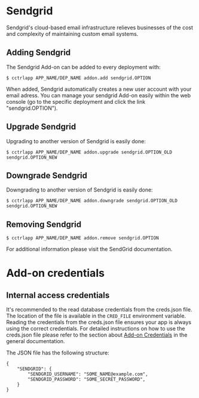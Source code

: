 # Sendgrid

Sendgrid's cloud-based email infrastructure relieves businesses of the cost and complexity of maintaining custom email systems.

## Adding Sendgrid

The Sendgrid Add-on can be added to every deployment with:

~~~
$ cctrlapp APP_NAME/DEP_NAME addon.add sendgrid.OPTION
~~~

When added, Sendgrid automatically creates a new user account with your email adress. You can manage your sendgrid Add-on easily within the web console (go to the specific deployment and click the link "sendgrid.OPTION").

## Upgrade Sendgrid

Upgrading to another version of Sendgrid is easily done:

~~~
$ cctrlapp APP_NAME/DEP_NAME addon.upgrade sendgrid.OPTION_OLD sendgrid.OPTION_NEW 
~~~

## Downgrade Sendgrid

Downgrading to another version of Sendgrid is easily done:

~~~
$ cctrlapp APP_NAME/DEP_NAME addon.downgrade sendgrid.OPTION_OLD sendgrid.OPTION_NEW 
~~~

## Removing Sendgrid

~~~
$ cctrlapp APP_NAME/DEP_NAME addon.remove sendgrid.OPTION
~~~

For additional information please visit the SendGrid documentation.

# Add-on credentials

## Internal access credentials

It's recommended to the read database credentials from the creds.json file. The location of the file is available in the `CRED_FILE` environment variable. Reading the credentials from the creds.json file ensures your app is always using the correct credentials. For detailed instructions on how to use the creds.json file please refer to the section about [Add-on Credentials](https://www.cloudcontrol.com/dev-center/Platform%20Documentation#add-ons) in the general documentation.

The JSON file has the following structure:

~~~
{
    "SENDGRID": {
        "SENDGRID_USERNAME": "SOME_NAME@example.com",
        "SENDGRID_PASSWORD": "SOME_SECRET_PASSWORD",
    }
}
~~~

